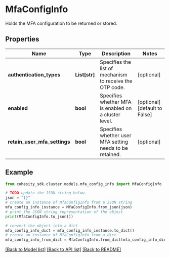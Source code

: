 # MfaConfigInfo

Holds the MFA configuration to be returned or stored.

## Properties

Name | Type | Description | Notes
------------ | ------------- | ------------- | -------------
**authentication_types** | **List[str]** | Specifies the list of mechanism to receive the OTP code. | [optional] 
**enabled** | **bool** | Specifies whether MFA is enabled on a cluster level. | [optional] [default to False]
**retain_user_mfa_settings** | **bool** | Specifies whether user MFA setting needs to be retained. | [optional] 

## Example

```python
from cohesity_sdk.cluster.models.mfa_config_info import MfaConfigInfo

# TODO update the JSON string below
json = "{}"
# create an instance of MfaConfigInfo from a JSON string
mfa_config_info_instance = MfaConfigInfo.from_json(json)
# print the JSON string representation of the object
print(MfaConfigInfo.to_json())

# convert the object into a dict
mfa_config_info_dict = mfa_config_info_instance.to_dict()
# create an instance of MfaConfigInfo from a dict
mfa_config_info_from_dict = MfaConfigInfo.from_dict(mfa_config_info_dict)
```
[[Back to Model list]](../README.md#documentation-for-models) [[Back to API list]](../README.md#documentation-for-api-endpoints) [[Back to README]](../README.md)


